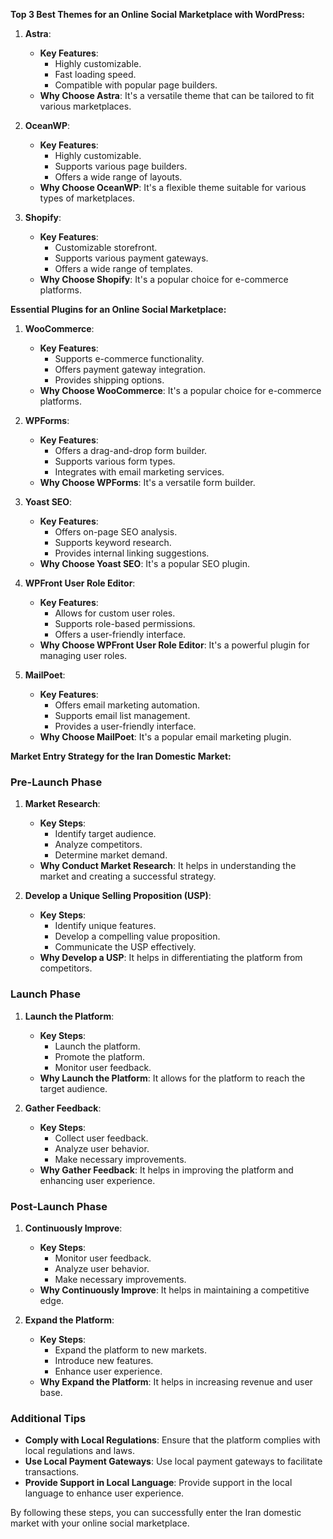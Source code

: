 **Top 3 Best Themes for an Online Social Marketplace with WordPress:**

1. **Astra**: 
   - **Key Features**:
     - Highly customizable.
     - Fast loading speed.
     - Compatible with popular page builders.
   - **Why Choose Astra**: It's a versatile theme that can be tailored to fit various marketplaces.

2. **OceanWP**:
   - **Key Features**:
     - Highly customizable.
     - Supports various page builders.
     - Offers a wide range of layouts.
   - **Why Choose OceanWP**: It's a flexible theme suitable for various types of marketplaces.

3. **Shopify**:
   - **Key Features**:
     - Customizable storefront.
     - Supports various payment gateways.
     - Offers a wide range of templates.
   - **Why Choose Shopify**: It's a popular choice for e-commerce platforms.

**Essential Plugins for an Online Social Marketplace:**

1. **WooCommerce**:
   - **Key Features**:
     - Supports e-commerce functionality.
     - Offers payment gateway integration.
     - Provides shipping options.
   - **Why Choose WooCommerce**: It's a popular choice for e-commerce platforms.

2. **WPForms**:
   - **Key Features**:
     - Offers a drag-and-drop form builder.
     - Supports various form types.
     - Integrates with email marketing services.
   - **Why Choose WPForms**: It's a versatile form builder.

3. **Yoast SEO**:
   - **Key Features**:
     - Offers on-page SEO analysis.
     - Supports keyword research.
     - Provides internal linking suggestions.
   - **Why Choose Yoast SEO**: It's a popular SEO plugin.

4. **WPFront User Role Editor**:
   - **Key Features**:
     - Allows for custom user roles.
     - Supports role-based permissions.
     - Offers a user-friendly interface.
   - **Why Choose WPFront User Role Editor**: It's a powerful plugin for managing user roles.

5. **MailPoet**:
   - **Key Features**:
     - Offers email marketing automation.
     - Supports email list management.
     - Provides a user-friendly interface.
   - **Why Choose MailPoet**: It's a popular email marketing plugin.

**Market Entry Strategy for the Iran Domestic Market:**

### **Pre-Launch Phase**

1. **Market Research**:
   - **Key Steps**:
     - Identify target audience.
     - Analyze competitors.
     - Determine market demand.
   - **Why Conduct Market Research**: It helps in understanding the market and creating a successful strategy.

2. **Develop a Unique Selling Proposition (USP)**:
   - **Key Steps**:
     - Identify unique features.
     - Develop a compelling value proposition.
     - Communicate the USP effectively.
   - **Why Develop a USP**: It helps in differentiating the platform from competitors.

### **Launch Phase**

1. **Launch the Platform**:
   - **Key Steps**:
     - Launch the platform.
     - Promote the platform.
     - Monitor user feedback.
   - **Why Launch the Platform**: It allows for the platform to reach the target audience.

2. **Gather Feedback**:
   - **Key Steps**:
     - Collect user feedback.
     - Analyze user behavior.
     - Make necessary improvements.
   - **Why Gather Feedback**: It helps in improving the platform and enhancing user experience.

### **Post-Launch Phase**

1. **Continuously Improve**:
   - **Key Steps**:
     - Monitor user feedback.
     - Analyze user behavior.
     - Make necessary improvements.
   - **Why Continuously Improve**: It helps in maintaining a competitive edge.

2. **Expand the Platform**:
   - **Key Steps**:
     - Expand the platform to new markets.
     - Introduce new features.
     - Enhance user experience.
   - **Why Expand the Platform**: It helps in increasing revenue and user base.

### **Additional Tips**

- **Comply with Local Regulations**: Ensure that the platform complies with local regulations and laws.
- **Use Local Payment Gateways**: Use local payment gateways to facilitate transactions.
- **Provide Support in Local Language**: Provide support in the local language to enhance user experience.

By following these steps, you can successfully enter the Iran domestic market with your online social marketplace.
